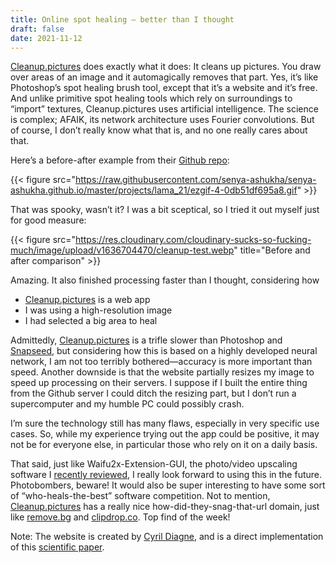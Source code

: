 ```yaml
---
title: Online spot healing — better than I thought
draft: false
date: 2021-11-12
---
```


[Cleanup.pictures](https://cleanup.pictures/) does exactly what it does: It cleans up pictures. You draw over areas of an image and it automagically removes that part. Yes, it’s like Photoshop’s spot healing brush tool, except that it’s a website and it’s free. And unlike primitive spot healing tools which rely on surroundings to “import” textures, Cleanup.pictures uses artificial intelligence. The science is complex; AFAIK, its network architecture uses Fourier convolutions. But of course, I don’t really know what that is, and no one really cares about that.

Here’s a before-after example from their [Github repo](https://saic-mdal.github.io/lama-project/):

{{< figure src="https://raw.githubusercontent.com/senya-ashukha/senya-ashukha.github.io/master/projects/lama_21/ezgif-4-0db51df695a8.gif" >}}

That was spooky, wasn’t it? I was a bit sceptical, so I tried it out myself just for good measure:

{{< figure src="https://res.cloudinary.com/cloudinary-sucks-so-fucking-much/image/upload/v1636704470/cleanup-test.webp" title="Before and after comparison" >}}

Amazing. It also finished processing faster than I thought, considering how
- [Cleanup.pictures](https://cleanup.pictures/) is a web app
- I was using a high-resolution image
- I had selected a big area to heal

Admittedly, [Cleanup.pictures](https://cleanup.pictures/) is a trifle slower than Photoshop and [Snapseed](https://en.wikipedia.org/wiki/Snapseed), but considering how this is based on a highly developed neural network, I am not too terribly bothered—accuracy is more important than speed. Another downside is that the website partially resizes my image to speed up processing on their servers. I suppose if I built the entire thing from the Github server I could ditch the resizing part, but I don’t run a supercomputer and my humble PC could possibly crash.

I’m sure the technology still has many flaws, especially in very specific use cases. So, while my experience trying out the app could be positive, it may not be for everyone else, in particular those who rely on it on a daily basis.

That said, just like Waifu2x-Extension-GUI, the photo/video upscaling software I [recently reviewed](../waifu2), I really look forward to using this in the future. Photobombers, beware! It would also be super interesting to have some sort of “who-heals-the-best” software competition. Not to mention, [Cleanup.pictures](https://cleanup.pictures/) has a really nice how-did-they-snag-that-url domain, just like [remove.bg](https://remove.bg/) and [clipdrop.co](https://clipdrop.co/). Top find of the week!

Note: The website is created by [Cyril Diagne](https://twitter.com/cyrildiagne), and is a direct implementation of this [scientific paper](https://arxiv.org/pdf/2109.07161.pdf).